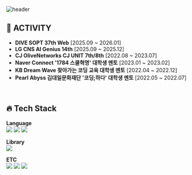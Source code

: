 ![header](https://capsule-render.vercel.app/api?type=waving&color=gradient:00C9A7,92FE9D&height=300&section=header&text=JinSeok%20Park&fontColor=F5F5F5)

## 🎒 ACTIVITY
- **DIVE SOPT 37th Web** [2025.09 ~ 2026.01]
- **LG CNS AI Genius 14th** [2025.09 ~ 2025.12]
- **CJ OliveNetworks CJ UNIT 7th/8th** [2022.08 ~ 2023.07]
- **Naver Connect '1784 스쿨혁명' 대학생 멘토** [2023.01 ~ 2023.02]
- **KB Dream Wave 찾아가는 코딩 교육 대학생 멘토** [2022.04 ~ 2022.12]
- **Pearl Abyss 김대일문화재단 '코딩;하다' 대학생 멘토** [2022.05 ~ 2022.07]

<br/>

## 🔥 Tech Stack
**Language**
<br/>
<img src="https://img.shields.io/badge/JavaScript-F7DF1E?style=flat-square&logo=JavaScript&logoColor=white"/>
<img src="https://img.shields.io/badge/HTML5-E34F26?style=flat-square&logo=HTML5&logoColor=white"/>
<img src="https://img.shields.io/badge/CSS3-1572B6?style=flat-square&logo=CSS3&logoColor=white"/>



**Library**
<br/>
<img src="https://img.shields.io/badge/React-61DAFB?style=flat-square&logo=React&logoColor=black"/>



**ETC**
<br/>
<img src="https://img.shields.io/badge/Git-F05032?style=flat-square&logo=Git&logoColor=white"/>
<img src="https://img.shields.io/badge/Github-181717?style=flat-square&logo=Github&logoColor=white"/>
<img src="https://img.shields.io/badge/Notion-000000?style=flat-square&logo=Notion&logoColor=white"/>

